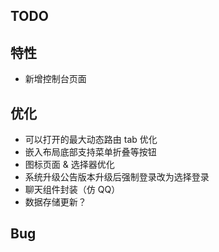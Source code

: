 ## TODO

## 特性

- 新增控制台页面

## 优化

- 可以打开的最大动态路由 tab 优化
- 嵌入布局底部支持菜单折叠等按钮
- 图标页面 & 选择器优化
- 系统升级公告版本升级后强制登录改为选择登录
- 聊天组件封装（仿 QQ）
- 数据存储更新？

## Bug
